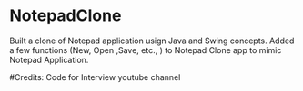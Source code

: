# NotepadClone
Built a clone of Notepad application usign Java and Swing concepts.
Added a few functions (New, Open ,Save, etc., ) to Notepad Clone app to mimic Notepad Application.

#Credits: Code for Interview youtube channel 

